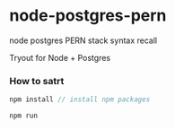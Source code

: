 # node-postgres-pern

node postgres PERN stack syntax recall

Tryout for Node + Postgres


### How to satrt
```js
npm install // install npm packages

npm run 
```